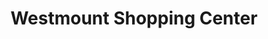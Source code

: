 ---
title: "Westmount Shopping Center"
url: /london/westmount-shopping-center/
shop: Einkaufszentrum
---